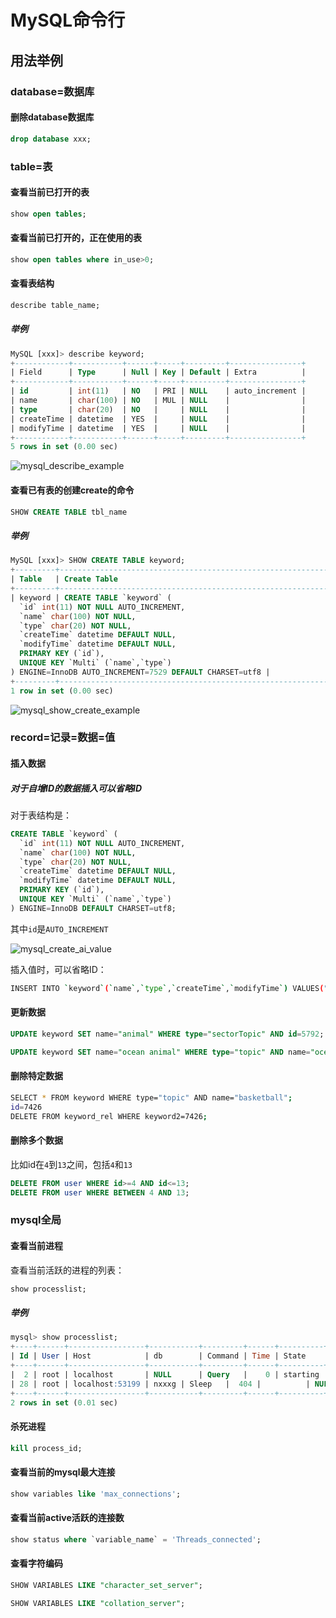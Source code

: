 # MySQL命令行

## 用法举例

### database=数据库

#### 删除database数据库

```sql
drop database xxx;
```

### table=表

#### 查看当前已打开的表

```sql
show open tables;
```

#### 查看当前已打开的，正在使用的表

```sql
show open tables where in_use>0;
```

#### 查看表结构

```sql
describe table_name;
```

##### 举例

```sql
MySQL [xxx]> describe keyword;
+------------+-----------+------+-----+---------+----------------+
| Field      | Type      | Null | Key | Default | Extra          |
+------------+-----------+------+-----+---------+----------------+
| id         | int(11)   | NO   | PRI | NULL    | auto_increment |
| name       | char(100) | NO   | MUL | NULL    |                |
| type       | char(20)  | NO   |     | NULL    |                |
| createTime | datetime  | YES  |     | NULL    |                |
| modifyTime | datetime  | YES  |     | NULL    |                |
+------------+-----------+------+-----+---------+----------------+
5 rows in set (0.00 sec)
```

![mysql_describe_example](../assets/img/mysql_describe_example.png)

#### 查看已有表的创建create的命令

```sql
SHOW CREATE TABLE tbl_name
```

##### 举例

```sql
MySQL [xxx]> SHOW CREATE TABLE keyword;
+---------+---------------------------------------------------------------------------------------------------------------------------------------------------------------------------------------------------------------------------------------------------------------------------------------------------------------------------+
| Table   | Create Table                                                                                                                                                                                                                                                                                                              |
+---------+---------------------------------------------------------------------------------------------------------------------------------------------------------------------------------------------------------------------------------------------------------------------------------------------------------------------------+
| keyword | CREATE TABLE `keyword` (
  `id` int(11) NOT NULL AUTO_INCREMENT,
  `name` char(100) NOT NULL,
  `type` char(20) NOT NULL,
  `createTime` datetime DEFAULT NULL,
  `modifyTime` datetime DEFAULT NULL,
  PRIMARY KEY (`id`),
  UNIQUE KEY `Multi` (`name`,`type`)
) ENGINE=InnoDB AUTO_INCREMENT=7529 DEFAULT CHARSET=utf8 |
+---------+---------------------------------------------------------------------------------------------------------------------------------------------------------------------------------------------------------------------------------------------------------------------------------------------------------------------------+
1 row in set (0.00 sec)
```

![mysql_show_create_example](../assets/img/mysql_show_create_example.png)

### record=记录=数据=值

#### 插入数据

##### 对于自增ID的数据插入可以省略ID

对于表结构是：

```sql
CREATE TABLE `keyword` (
  `id` int(11) NOT NULL AUTO_INCREMENT,
  `name` char(100) NOT NULL,
  `type` char(20) NOT NULL,
  `createTime` datetime DEFAULT NULL,
  `modifyTime` datetime DEFAULT NULL,
  PRIMARY KEY (`id`),
  UNIQUE KEY `Multi` (`name`,`type`)
) ENGINE=InnoDB DEFAULT CHARSET=utf8;
```

其中`id`是`AUTO_INCREMENT`

![mysql_create_ai_value](../assets/img/mysql_create_ai_value.png)

插入值时，可以省略ID：

```bash
INSERT INTO `keyword`(`name`,`type`,`createTime`,`modifyTime`) VALUES("topic2","topic","2018-07-13 10:09:27","2018-07-13 10:09:27");
```

#### 更新数据

```sql
UPDATE keyword SET name="animal" WHERE type="sectorTopic" AND id=5792;

UPDATE keyword SET name="ocean animal" WHERE type="topic" AND name="ocean animals";
```

#### 删除特定数据

```bash
SELECT * FROM keyword WHERE type="topic" AND name="basketball";
id=7426
DELETE FROM keyword_rel WHERE keyword2=7426;
```

#### 删除多个数据

比如id在`4`到`13`之间，包括`4`和`13`

```sql
DELETE FROM user WHERE id>=4 AND id<=13;
DELETE FROM user WHERE BETWEEN 4 AND 13;
```

### mysql全局

#### 查看当前进程

查看当前活跃的进程的列表：

```sql
show processlist;
```

##### 举例

```sql
mysql> show processlist;
+----+------+-----------------+-----------+---------+------+----------+------------------+
| Id | User | Host            | db        | Command | Time | State    | Info             |
+----+------+-----------------+-----------+---------+------+----------+------------------+
|  2 | root | localhost       | NULL      | Query   |    0 | starting | show processlist |
| 28 | root | localhost:53199 | nxxxg | Sleep   |  404 |          | NULL             |
+----+------+-----------------+-----------+---------+------+----------+------------------+
2 rows in set (0.01 sec)
```

#### 杀死进程

```sql
kill process_id;
```


#### 查看当前的mysql最大连接

```sql
show variables like 'max_connections';
```

#### 查看当前active活跃的连接数

```sql
show status where `variable_name` = 'Threads_connected';
```


#### 查看字符编码

```sql
SHOW VARIABLES LIKE "character_set_server";

SHOW VARIABLES LIKE "collation_server";
```
